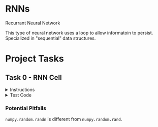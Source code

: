 # RNNs

Recurrant Neural Network

This type of neural network uses a loop to allow informatoin to persist. Specialized in "sequential" data structures.


# Project Tasks

## Task 0 - RNN Cell

<details>
    <summary>Instructions</summary>

Create the class `RNNCell` that represents a cell of a simple RNN:


* class constructor `def __init__(self, i, h, o):`

    * `i` is the dimensionality of the data

    * `h` is the dimensionality of the hidden state

    * `o` is the dimensionality of the outputs

    * Creates the public instance attributes `Wh`, `Wy`, `bh`, by that represent the weights and biases of the cell

        * `Wh` and `bh` are for the concatenated hidden state and input data

        * `Wy` and `by` are for the output

    * The weights should be initialized using a random normal distribution in the order listed above

    * The weights will be used on the right side for matrix multiplication

    * The biases should be initialized as zeros

&nbsp;

  * public instance method `def forward(self, h_prev, x_t):` that performs forward propagation for one time step

    * `x_t` is a `numpy.ndarray` of shape `(m, i)` that contains the data input for the cell

    * `m` is the batche size for the data

    * `h_prev` is a `numpy.ndarray` of shape `(m, h)` containing the previous hidden state

    * The output of the cell should use a softmax activation function

    * Returns: `h_next`, `y`

        * `h_next` is the next hidden state

        * `y` is the output of the cell

</details>


<details>
    <summary>Test Code</summary>
    $ cat 0-main.py
    #!/usr/bin/env python3

    import numpy as np
    RNNCell = __import__('0-rnn_cell').RNNCell

    np.random.seed(0)
    rnn_cell = RNNCell(10, 15, 5)
    print("Wh:", rnn_cell.Wh)
    print("Wy:", rnn_cell.Wy)
    print("bh:", rnn_cell.bh)
    print("by:", rnn_cell.by)
    rnn_cell.bh = np.random.randn(1, 15)
    rnn_cell.by = np.random.randn(1, 5)
    h_prev = np.random.randn(8, 15)
    x_t = np.random.randn(8, 10)
    h, y = rnn_cell.forward(h_prev, x_t)
    print(h.shape)
    print(h)
    print(y.shape)
    print(y)
    $ ./0-main.py
    Wh: [[ 1.76405235  0.40015721  0.97873798  2.2408932   1.86755799 -0.97727788
    0.95008842 -0.15135721 -0.10321885  0.4105985   0.14404357  1.45427351
    0.76103773  0.12167502  0.44386323]
    [ 0.33367433  1.49407907 -0.20515826  0.3130677  -0.85409574 -2.55298982
    0.6536186   0.8644362  -0.74216502  2.26975462 -1.45436567  0.04575852
    -0.18718385  1.53277921  1.46935877]
    [ 0.15494743  0.37816252 -0.88778575 -1.98079647 -0.34791215  0.15634897
    1.23029068  1.20237985 -0.38732682 -0.30230275 -1.04855297 -1.42001794
    -1.70627019  1.9507754  -0.50965218]
    [-0.4380743  -1.25279536  0.77749036 -1.61389785 -0.21274028 -0.89546656
    0.3869025  -0.51080514 -1.18063218 -0.02818223  0.42833187  0.06651722
    0.3024719  -0.63432209 -0.36274117]
    [-0.67246045 -0.35955316 -0.81314628 -1.7262826   0.17742614 -0.40178094
    -1.63019835  0.46278226 -0.90729836  0.0519454   0.72909056  0.12898291
    1.13940068 -1.23482582  0.40234164]
    [-0.68481009 -0.87079715 -0.57884966 -0.31155253  0.05616534 -1.16514984
    0.90082649  0.46566244 -1.53624369  1.48825219  1.89588918  1.17877957
    -0.17992484 -1.07075262  1.05445173]
    [-0.40317695  1.22244507  0.20827498  0.97663904  0.3563664   0.70657317
    0.01050002  1.78587049  0.12691209  0.40198936  1.8831507  -1.34775906
    -1.270485    0.96939671 -1.17312341]
    [ 1.94362119 -0.41361898 -0.74745481  1.92294203  1.48051479  1.86755896
    0.90604466 -0.86122569  1.91006495 -0.26800337  0.8024564   0.94725197
    -0.15501009  0.61407937  0.92220667]
    [ 0.37642553 -1.09940079  0.29823817  1.3263859  -0.69456786 -0.14963454
    -0.43515355  1.84926373  0.67229476  0.40746184 -0.76991607  0.53924919
    -0.67433266  0.03183056 -0.63584608]
    [ 0.67643329  0.57659082 -0.20829876  0.39600671 -1.09306151 -1.49125759
    0.4393917   0.1666735   0.63503144  2.38314477  0.94447949 -0.91282223
    1.11701629 -1.31590741 -0.4615846 ]
    [-0.06824161  1.71334272 -0.74475482 -0.82643854 -0.09845252 -0.66347829
    1.12663592 -1.07993151 -1.14746865 -0.43782004 -0.49803245  1.92953205
    0.94942081  0.08755124 -1.22543552]
    [ 0.84436298 -1.00021535 -1.5447711   1.18802979  0.31694261  0.92085882
    0.31872765  0.85683061 -0.65102559 -1.03424284  0.68159452 -0.80340966
    -0.68954978 -0.4555325   0.01747916]
    [-0.35399391 -1.37495129 -0.6436184  -2.22340315  0.62523145 -1.60205766
    -1.10438334  0.05216508 -0.739563    1.5430146  -1.29285691  0.26705087
    -0.03928282 -1.1680935   0.52327666]
    [-0.17154633  0.77179055  0.82350415  2.16323595  1.33652795 -0.36918184
    -0.23937918  1.0996596   0.65526373  0.64013153 -1.61695604 -0.02432612
    -0.73803091  0.2799246  -0.09815039]
    [ 0.91017891  0.31721822  0.78632796 -0.4664191  -0.94444626 -0.41004969
    -0.01702041  0.37915174  2.25930895 -0.04225715 -0.955945   -0.34598178
    -0.46359597  0.48148147 -1.54079701]
    [ 0.06326199  0.15650654  0.23218104 -0.59731607 -0.23792173 -1.42406091
    -0.49331988 -0.54286148  0.41605005 -1.15618243  0.7811981   1.49448454
    -2.06998503  0.42625873  0.67690804]
    [-0.63743703 -0.39727181 -0.13288058 -0.29779088 -0.30901297 -1.67600381
    1.15233156  1.07961859 -0.81336426 -1.46642433  0.52106488 -0.57578797
    0.14195316 -0.31932842  0.69153875]
    [ 0.69474914 -0.72559738 -1.38336396 -1.5829384   0.61037938 -1.18885926
    -0.50681635 -0.59631404 -0.0525673  -1.93627981  0.1887786   0.52389102
    0.08842209 -0.31088617  0.09740017]
    [ 0.39904635 -2.77259276  1.95591231  0.39009332 -0.65240858 -0.39095338
    0.49374178 -0.11610394 -2.03068447  2.06449286 -0.11054066  1.02017271
    -0.69204985  1.53637705  0.28634369]
    [ 0.60884383 -1.04525337  1.21114529  0.68981816  1.30184623 -0.62808756
    -0.48102712  2.3039167  -1.06001582 -0.1359497   1.13689136  0.09772497
    0.58295368 -0.39944903  0.37005589]
    [-1.30652685  1.65813068 -0.11816405 -0.6801782   0.66638308 -0.46071979
    -1.33425847 -1.34671751  0.69377315 -0.15957344 -0.13370156  1.07774381
    -1.12682581 -0.73067775 -0.38487981]
    [ 0.09435159 -0.04217145 -0.28688719 -0.0616264  -0.10730528 -0.71960439
    -0.81299299  0.27451636 -0.89091508 -1.15735526 -0.31229225 -0.15766702
    2.2567235  -0.70470028  0.94326072]
    [ 0.74718833 -1.18894496  0.77325298 -1.18388064 -2.65917224  0.60631952
    -1.75589058  0.45093446 -0.6840109   1.6595508   1.0685094  -0.4533858
    -0.68783761 -1.2140774  -0.44092263]
    [-0.2803555  -0.36469354  0.15670386  0.5785215   0.34965446 -0.76414392
    -1.43779147  1.36453185 -0.68944918 -0.6522936  -0.52118931 -1.84306955
    -0.477974   -0.47965581  0.6203583 ]
    [ 0.69845715  0.00377089  0.93184837  0.33996498 -0.01568211  0.16092817
    -0.19065349 -0.39484951 -0.26773354 -1.12801133  0.28044171 -0.99312361
    0.84163126 -0.24945858  0.04949498]]
    Wy: [[ 0.49383678  0.64331447 -1.57062341 -0.20690368  0.88017891]
    [-1.69810582  0.38728048 -2.25556423 -1.02250684  0.03863055]
    [-1.6567151  -0.98551074 -1.47183501  1.64813493  0.16422776]
    [ 0.56729028 -0.2226751  -0.35343175 -1.61647419 -0.29183736]
    [-0.76149221  0.85792392  1.14110187  1.46657872  0.85255194]
    [-0.59865394 -1.11589699  0.76666318  0.35629282 -1.76853845]
    [ 0.35548179  0.81451982  0.05892559 -0.18505367 -0.80764849]
    [-1.4465347   0.80029795 -0.30911444 -0.23346666  1.73272119]
    [ 0.68450111  0.370825    0.14206181  1.51999486  1.71958931]
    [ 0.92950511  0.58222459 -2.09460307  0.12372191 -0.13010695]
    [ 0.09395323  0.94304609 -2.73967717 -0.56931205  0.26990435]
    [-0.46684555 -1.41690611  0.86896349  0.27687191 -0.97110457]
    [ 0.3148172   0.82158571  0.00529265  0.8005648   0.07826018]
    [-0.39522898 -1.15942052 -0.08593077  0.19429294  0.87583276]
    [-0.11510747  0.45741561 -0.96461201 -0.78262916 -0.1103893 ]]
    bh: [[0. 0. 0. 0. 0. 0. 0. 0. 0. 0. 0. 0. 0. 0. 0.]]
    by: [[0. 0. 0. 0. 0.]]
    (8, 15)
    [[-0.99999848  0.99990248 -0.99996607 -0.99964416 -0.99988767  0.99908206
    -0.99245617  0.99774775  0.97661676 -0.99746223  0.99999904 -0.99058843
    -0.99202901 -0.99926176 -0.99999667]
    [-0.99268074  0.99986974 -0.9999067   0.26496763 -0.99999992  0.99365559
    0.99997865 -0.92923321  0.9999915   0.99999973 -0.99999416 -0.99999998
    0.99883056  0.99975776 -0.93935595]
    [-0.36902575  0.44492003 -0.99944275 -0.99995563 -0.99992097  0.99665852
    0.72379803 -0.99999326 -0.99999954  0.94773029 -0.97691994 -0.99977637
    0.99980692 -0.67651382 -0.99156369]
    [-0.39806064 -0.99999418 -0.99310123 -1.         -1.         -0.98585334
    -0.99999405 -0.86267795 -0.99999684  0.99762024  0.51839154 -0.99999769
    0.83558747 -0.9998692   0.58947407]
    [-0.99993686  0.99998677  0.81137977 -0.99854303 -0.99556855  0.99953662
    -0.85555078 -0.98745137  0.99413322 -0.85880888 -0.99999992 -0.99999995
    -0.99997633  0.99973741 -0.99869053]
    [-0.9950876   0.99994904 -0.25654338 -0.99954077 -0.90971218 -0.99698643
    0.89590124 -1.         -0.75081061 -0.99999017  0.96185436  0.99998106
    1.         -0.99885591  0.99871836]
    [ 0.99900693  0.99999998  0.99868214  1.          0.99999998  0.95036811
    0.98572661 -0.99999124  0.99999997  0.99999834 -0.99994008  0.99999994
    -0.84676252  0.9999987  -0.95978065]
    [-0.99696688 -0.999886    0.04534836 -0.9992306  -0.9739127   1.
    -0.99999982 -0.99999987 -0.99974037  0.55317951 -0.66867349  0.67942504
    0.99999786 -0.99988625 -0.70956345]]
    (8, 5)
    [[1.50328186e-01 1.29400413e-01 6.14354644e-02 2.35274383e-03
    6.56483193e-01]
    [9.94092370e-01 5.87047609e-04 4.90027791e-03 2.00413513e-04
    2.19891436e-04]
    [9.85207589e-01 2.78196514e-03 1.18935976e-02 1.11375379e-04
    5.47286326e-06]
    [9.97514909e-01 2.42656583e-03 1.15037301e-05 1.89191768e-06
    4.51297575e-05]
    [3.54722882e-02 4.82841223e-05 7.08650891e-01 2.04258139e-01
    5.15703974e-02]
    [7.82585179e-01 2.08891987e-01 6.72865883e-03 6.11072148e-04
    1.18310327e-03]
    [4.50921405e-01 9.84190850e-04 2.73752410e-02 4.67680649e-01
    5.30385145e-02]
    [3.37730695e-01 1.84532669e-05 6.57162397e-01 5.08562982e-03
    2.82459439e-06]]
    $
</details>

### Potential Pitfalls

`numpy.random.randn` is different from `numpy.random.rand`.
